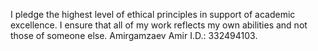 I pledge the highest level of ethical principles in support of academic excellence.
I ensure that all of my work reflects my own abilities and not those of someone else.
Amirgamzaev Amir I.D.: 332494103.